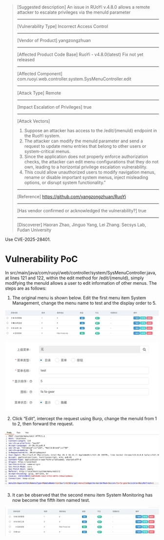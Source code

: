 > [Suggested description]
> An issue in RUoYi v.4.8.0 allows a remote attacker to escalate
> privileges via the menuId parameter
>
> ------------------------------------------
>
> [Vulnerability Type]
> Incorrect Access Control
>
> ------------------------------------------
>
> [Vendor of Product]
> yangzongzhuan
>
> ------------------------------------------
>
> [Affected Product Code Base]
> RuoYi - v4.8.0(latest)  Fix not yet released
>
> ------------------------------------------
>
> [Affected Component]
> com.ruoyi.web.controller.system.SysMenuController.edit
>
> ------------------------------------------
>
> [Attack Type]
> Remote
>
> ------------------------------------------
>
> [Impact Escalation of Privileges]
> true
>
> ------------------------------------------
>
> [Attack Vectors]
> 1. Suppose an attacker has access to the /edit/{menuId} endpoint in the RuoYi system.
>  2. The attacker can modify the menuId parameter and send a request to update menu entries that belong to other users or system-critical menus.
>  3. Since the application does not properly enforce authorization checks, the attacker can edit menu configurations that they do not own, leading to a horizontal privilege escalation vulnerability.
>  4. This could allow unauthorized users to modify navigation menus, rename or disable important system menus, inject misleading options, or disrupt system functionality."
>
> ------------------------------------------
>
> [Reference]
> https://github.com/yangzongzhuan/RuoYi
>
> ------------------------------------------
>
> [Has vendor confirmed or acknowledged the vulnerability?]
> true
>
> ------------------------------------------
>
> [Discoverer]
> Haoran Zhao, Jinguo Yang, Lei Zhang. Secsys Lab, Fudan University

Use CVE-2025-28401.

# Vulnerability PoC

In src/main/java/com/ruoyi/web/controller/system/SysMenuController.java, at lines 121 and 122, within the edit method for /edit/{menuId}, simply modifying the menuId allows a user to edit information of other menus. The steps are as follows:
1.	The original menu is shown below. Edit the first menu item System Management, change the menu name to test and the display order to 5.

![alt text](image/image-17.png)

![alt text](image/image-20.png)

2.	Click “Edit”, intercept the request using Burp, change the menuId from 1 to 2, then forward the request.

![alt text](image/image-21.png)

3.	It can be observed that the second menu item System Monitoring has now become the fifth item named test.

![alt text](image/image-22.png)